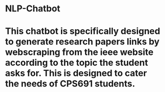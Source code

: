 # NLP-Chatbot
# This chatbot is specifically designed to generate research papers links by webscraping from the ieee website according to the topic the student asks for. This is designed to cater the needs of CPS691 students.
